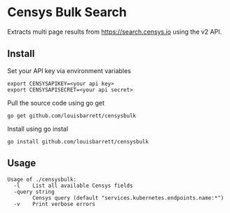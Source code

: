 # Censys Bulk Search

Extracts multi page results from https://search.censys.io using the v2 API. 

## Install

Set your API key via environment variables

```
export CENSYSAPIKEY=<your api key>
export CENSYSAPISECRET=<your api secret>
```

Pull the source code using go get
```
go get github.com/louisbarrett/censysbulk
```

Install using go instal
```
go install github.com/louisbarrett/censysbulk
```

## Usage

```
Usage of ./censysbulk:
  -l    List all available Censys fields
  -query string
        Censys query (default "services.kubernetes.endpoints.name:*")
  -v    Print verbose errors
```
